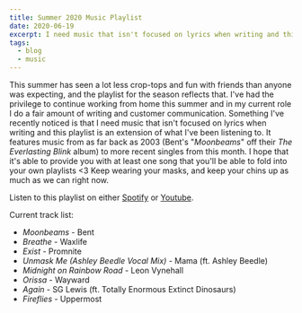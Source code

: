 ```yaml
---
title: Summer 2020 Music Playlist
date: 2020-06-19
excerpt: I need music that isn't focused on lyrics when writing and this playlist is an extension of what I've been listening to.
tags:
  - blog
  - music
---
```


This summer has seen a lot less crop-tops and fun with friends than anyone was expecting, and the playlist for the season reflects that. I've had the privilege to continue working from home this summer and in my current role I do a fair amount of writing and customer communication. Something I've recently noticed is that I need music that isn't focused on lyrics when writing and this playlist is an extension of what I've been listening to. It features music from as far back as 2003 (Bent's "<em>Moonbeams</em>" off their<em> The Everlasting Blink</em> album) to more recent singles from this month. I hope that it's able to provide you with at least one song that you'll be able to fold into your own playlists &lt;3 Keep wearing your masks, and keep your chins up as much as we can right now.

Listen to this playlist on either <a href="https://open.spotify.com/playlist/4h8UjozQEUdmkdmhBnDgeU">Spotify</a> or <a href="https://youtu.be/j21St4svx8I">Youtube</a>.

Current track list:
<ul>
 	<li><em>Moonbeams</em> - Bent</li>
 	<li><em>Breathe</em> - Waxlife</li>
 	<li><em>Exist</em> - Promnite</li>
 	<li><em>Unmask Me (Ashley Beedle Vocal Mix)</em> - Mama (ft. Ashley Beedle)</li>
 	<li><em>Midnight on Rainbow Road</em> - Leon Vynehall</li>
 	<li><em>Orissa</em> - Wayward</li>
 	<li><em>Again</em> - SG Lewis (ft. Totally Enormous Extinct Dinosaurs)</li>
 	<li><em>Fireflies</em> - Uppermost</li>
</ul>